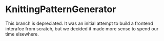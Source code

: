 # KnittingPatternGenerator

This branch is depreciated. It was an initial attempt to build a frontend interafce from scratch, but we decided it made more sense to spend our time elsewhere.

